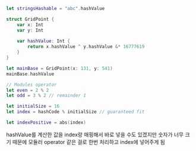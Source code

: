 
```swift
let stringsHashable = "abc".hashValue

struct GridPoint {
	var x: Int
	var y: Int
	
	var hashValue: Int {
		return x.hashValue ^ y.hashValue &* 16777619
	}
}

let mainBase = GridPoint(x: 131, y: 541)
mainBase.hashValue

// Modules operator
let even = 2 % 2
let odd = 3 % 2 // remainder 1

let initialSize = 16
let index = hashCode % initialSize // guaranteed fit

let indexPositive = abs(index)
```

hashValue를 계산한 값을 index랑 매핑해서 바로 넣을 수도 있겠지만 
숫자가 너무 크기 때문에 모듈러 operator 같은 걸로 한번 처리하고 index에 넣어주게 됨  


